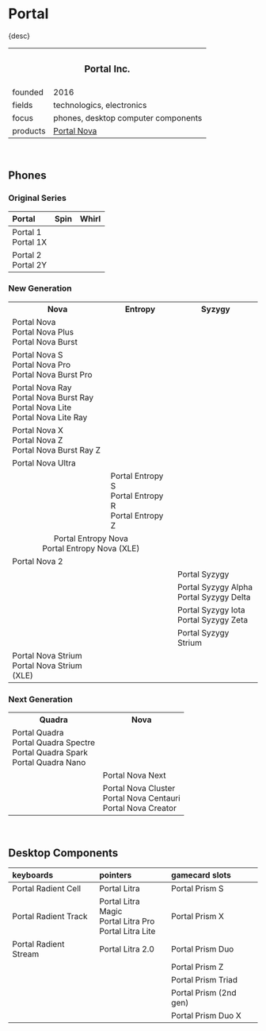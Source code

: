 # Portal

{desc}


<table>
  <tr>
    <th colspan="2"> <h3> Portal Inc. </h3> </th>
  </tr>
  <tr>
    <td> founded </td>
    <td> 2016 </td>
  </tr>
  <tr>
    <td> fields </td>
    <td> technologics, electronics </td>
  </tr>
  <tr>
    <td> focus </td>
    <td> phones, desktop computer components </td>
  </tr>
  <tr>
    <td> products </td>
    <td> <a href="#Next-Generation"> Portal Nova </a> </td>
  </tr>
</table>

<br>

## Phones

### Original Series

| Portal | Spin | Whirl |
| :----- | :--- | :---- |
| Portal 1 <br> Portal 1X | | |
| Portal 2 <br> Portal 2Y | | |

### New Generation

<table>
  <tr>
    <th> Nova </th>
    <th> Entropy </th>
    <th> Syzygy </th>
  </tr>
  <tr>
    <td>
      Portal Nova <br>
      Portal Nova Plus <br>
      Portal Nova Burst
    </td>
    <td></td> <td></td>
  </tr>
  <tr>
    <td>
      Portal Nova S <br>
      Portal Nova Pro <br>
      Portal Nova Burst Pro
    </td>
    <td></td> <td></td>
  </tr>
  <tr>
    <td>
      Portal Nova Ray <br>
      Portal Nova Burst Ray <br>
      Portal Nova Lite <br>
      Portal Nova Lite Ray
    </td>
    <td></td> <td></td>
  </tr>
  <tr>
    <td>
      Portal Nova X <br>
      Portal Nova Z <br>
      Portal Nova Burst Ray Z
    </td>
    <td></td> <td></td>
  </tr>
  <tr>
    <td> Portal Nova Ultra </td>
    <td></td> <td></td>
  </tr>
  <tr>
    <td></td>
    <td>
      Portal Entropy S <br>
      Portal Entropy R <br>
      Portal Entropy Z <br>
    </td>
    <td></td>
  </tr>
  <tr>
    <td colspan="2" align="center">
      Portal Entropy Nova <br>
      Portal Entropy Nova (XLE)
    </td>
    <td></td>
  </tr>
  <tr>
    <td> Portal Nova 2 </td>
    <td></td> <td></td>
  </tr>
  <tr>
    <td></td> <td></td>
    <td> Portal Syzygy </td>
  </tr>
  <tr>
    <td></td> <td></td>
    <td>
      Portal Syzygy Alpha <br>
      Portal Syzygy Delta
    </td>
  </tr>
  <tr>
    <td></td> <td></td>
    <td>
      Portal Syzygy Iota <br>
      Portal Syzygy Zeta
    </td>
  </tr>
  <tr>
    <td></td> <td></td>
    <td> Portal Syzygy Strium </td>
  </tr>
  <tr>
    <td>
      Portal Nova Strium <br>
      Portal Nova Strium (XLE)
    </td>
    <td></td> <td></td>
  </tr>
</table>

### Next Generation

<table>
  <tr>
    <th> Quadra </th>
    <th> Nova </th>
  </tr>
  <tr>
    <td>
      Portal Quadra <br>
      Portal Quadra Spectre <br>
      Portal Quadra Spark <br>
      Portal Quadra Nano
    </td>
    <td></td>
  </tr>
  <tr>
    <td></td>
    <td> Portal Nova Next </td>
  </tr>
  <tr>
    <td></td>
    <td>
      Portal Nova Cluster <br>
      Portal Nova Centauri <br>
      Portal Nova Creator
    </td>
  </tr>
</table>

<br>

## Desktop Components

| keyboards | pointers | gamecard slots |
| :-------- | :------- | :------------- |
| Portal Radient Cell | Portal Litra | Portal Prism S |
| Portal Radient Track | Portal Litra Magic <br> Portal Litra Pro <br> Portal Litra Lite | Portal Prism X |
| Portal Radient Stream | Portal Litra 2.0 | Portal Prism Duo |
| | | Portal Prism Z |
| | | Portal Prism Triad |
| | | Portal Prism (2nd gen) |
| | | Portal Prism Duo X |
